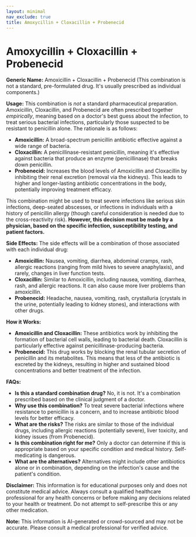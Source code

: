```yaml
---
layout: minimal
nav_exclude: true
title: Amoxycillin + Cloxacillin + Probenecid
---
```


# Amoxycillin + Cloxacillin + Probenecid

**Generic Name:** Amoxicillin + Cloxacillin + Probenecid (This combination is not a standard, pre-formulated drug.  It's usually prescribed as individual components.)

**Usage:** This combination is *not* a standard pharmaceutical preparation.  Amoxicillin, Cloxacillin, and Probenecid are often prescribed together *empirically*, meaning based on a doctor's best guess about the infection,  to treat serious bacterial infections, particularly those suspected to be resistant to penicillin alone.  The rationale is as follows:

* **Amoxicillin:** A broad-spectrum penicillin antibiotic effective against a wide range of bacteria.
* **Cloxacillin:** A penicillinase-resistant penicillin, meaning it's effective against bacteria that produce an enzyme (penicillinase) that breaks down penicillin.
* **Probenecid:**  Increases the blood levels of Amoxicillin and Cloxacillin by inhibiting their renal excretion (removal via the kidneys).  This leads to higher and longer-lasting antibiotic concentrations in the body, potentially improving treatment efficacy.

This combination might be used to treat severe infections like serious skin infections, deep-seated abscesses, or infections in individuals with a history of penicillin allergy (though careful consideration is needed due to the cross-reactivity risk). **However, this decision must be made by a physician, based on the specific infection, susceptibility testing, and patient factors.**

**Side Effects:** The side effects will be a combination of those associated with each individual drug:

* **Amoxicillin:** Nausea, vomiting, diarrhea, abdominal cramps, rash, allergic reactions (ranging from mild hives to severe anaphylaxis), and rarely, changes in liver function tests.
* **Cloxacillin:** Similar to Amoxicillin, including nausea, vomiting, diarrhea, rash, and allergic reactions.  It can also cause more liver problems than amoxicillin.
* **Probenecid:**  Headache, nausea, vomiting, rash, crystalluria (crystals in the urine, potentially leading to kidney stones), and interactions with other drugs.

**How it Works:**

* **Amoxicillin and Cloxacillin:**  These antibiotics work by inhibiting the formation of bacterial cell walls, leading to bacterial death.  Cloxacillin is particularly effective against penicillinase-producing bacteria.
* **Probenecid:** This drug works by blocking the renal tubular secretion of penicillin and its metabolites. This means that less of the antibiotic is excreted by the kidneys, resulting in higher and sustained blood concentrations and better treatment of the infection.

**FAQs:**

* **Is this a standard combination drug?** No, it is not.  It's a combination prescribed based on the clinical judgment of a doctor.
* **Why use this combination?** To treat severe bacterial infections where resistance to penicillin is a concern, and to increase antibiotic blood levels for better efficacy.
* **What are the risks?**  The risks are similar to those of the individual drugs, including allergic reactions (potentially severe), liver toxicity, and kidney issues (from Probenecid).
* **Is this combination right for me?**  Only a doctor can determine if this is appropriate based on your specific condition and medical history.  Self-medicating is dangerous.
* **What are the alternatives?**  Alternatives might include other antibiotics alone or in combination, depending on the infection's cause and the patient's condition.

**Disclaimer:** This information is for educational purposes only and does not constitute medical advice.  Always consult a qualified healthcare professional for any health concerns or before making any decisions related to your health or treatment.  Do not attempt to self-prescribe this or any other medication.


**Note:** This information is AI-generated or crowd-sourced and may not be accurate. Please consult a medical professional for verified advice.